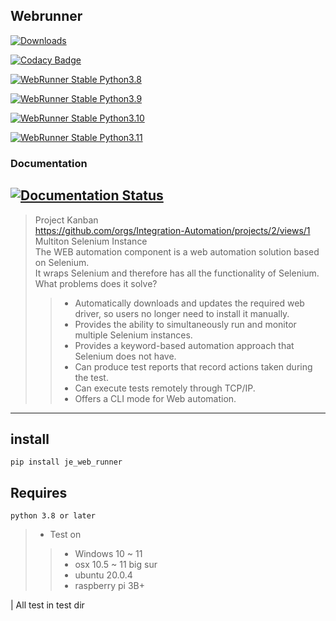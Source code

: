 ## Webrunner
[![Downloads](https://static.pepy.tech/badge/je-web-runner)](https://pepy.tech/project/je-web-runner)

[![Codacy Badge](https://app.codacy.com/project/badge/Grade/cc97412a6f3e4c5592ce45dd7b9db946)](https://www.codacy.com/gh/JE-Chen/WebRunner/dashboard?utm_source=github.com&amp;utm_medium=referral&amp;utm_content=JE-Chen/WebRunner&amp;utm_campaign=Badge_Grade)

[![WebRunner Stable Python3.8](https://github.com/Intergration-Automation-Testing/WebRunner/actions/workflows/webrunner_stable_python3_8.yml/badge.svg)](https://github.com/Intergration-Automation-Testing/WebRunner/actions/workflows/webrunner_stable_python3_8.yml)

[![WebRunner Stable Python3.9](https://github.com/Intergration-Automation-Testing/WebRunner/actions/workflows/webrunner_stable_python3_9.yml/badge.svg)](https://github.com/Intergration-Automation-Testing/WebRunner/actions/workflows/webrunner_stable_python3_9.yml)

[![WebRunner Stable Python3.10](https://github.com/Intergration-Automation-Testing/WebRunner/actions/workflows/webrunner_stable_python3_10.yml/badge.svg)](https://github.com/Intergration-Automation-Testing/WebRunner/actions/workflows/webrunner_stable_python3_10.yml)

[![WebRunner Stable Python3.11](https://github.com/Intergration-Automation-Testing/WebRunner/actions/workflows/webrunner_stable_python3_11.yml/badge.svg)](https://github.com/Intergration-Automation-Testing/WebRunner/actions/workflows/webrunner_stable_python3_11.yml)

### Documentation

[![Documentation Status](https://readthedocs.org/projects/webrunner/badge/?version=latest)](https://webrunner.readthedocs.io/en/latest/?badge=latest)
---
> Project Kanban \
> https://github.com/orgs/Integration-Automation/projects/2/views/1 \
> Multiton Selenium Instance  \
> The WEB automation component is a web automation solution based on Selenium. \
> It wraps Selenium and therefore has all the functionality of Selenium. \
> What problems does it solve? 
>> * Automatically downloads and updates the required web driver, so users no longer need to install it manually.
>> * Provides the ability to simultaneously run and monitor multiple Selenium instances.
>> * Provides a keyword-based automation approach that Selenium does not have.
>> * Can produce test reports that record actions taken during the test.
>> * Can execute tests remotely through TCP/IP.
>> * Offers a CLI mode for Web automation.
---

## install

```
pip install je_web_runner
```

## Requires

```
python 3.8 or later
```

>* Test on
>>    * Windows 10 ~ 11
>>    * osx 10.5 ~ 11 big sur
>>    * ubuntu 20.0.4
>>    * raspberry pi 3B+

| All test in test dir